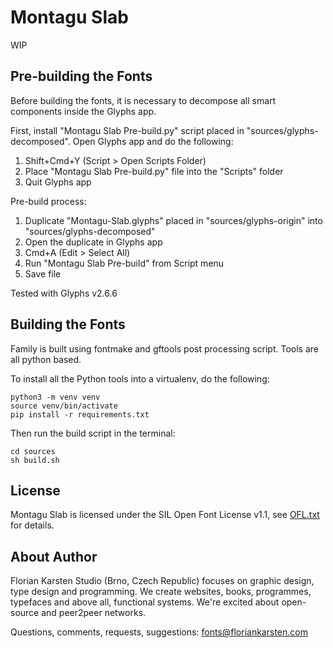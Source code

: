 # Montagu Slab

WIP

## Pre-building the Fonts

Before building the fonts, it is necessary to decompose all smart components inside the Glyphs app.

First, install "Montagu Slab Pre-build.py" script placed in "sources/glyphs-decomposed". Open Glyphs app and do the following:

1. Shift+Cmd+Y (Script > Open Scripts Folder)
2. Place "Montagu Slab Pre-build.py" file into the "Scripts" folder
3. Quit Glyphs app

Pre-build process:

1. Duplicate "Montagu-Slab.glyphs" placed in "sources/glyphs-origin" into "sources/glyphs-decomposed"
2. Open the duplicate in Glyphs app
3. Cmd+A (Edit > Select All)
4. Run "Montagu Slab Pre-build" from Script menu
5. Save file

Tested with Glyphs v2.6.6

## Building the Fonts

Family is built using fontmake and gftools post processing script. Tools are all python based.

To install all the Python tools into a virtualenv, do the following:

```
python3 -m venv venv
source venv/bin/activate
pip install -r requirements.txt
```

Then run the build script in the terminal:

```
cd sources
sh build.sh
```

## License

Montagu Slab is licensed under the SIL Open Font License v1.1, see [OFL.txt](OFL.txt) for details.

## About Author

Florian Karsten Studio (Brno, Czech Republic) focuses on graphic design, type design and programming. We create websites, books, programmes, typefaces and above all, functional systems. We're excited about open-source and peer2peer networks.

Questions, comments, requests, suggestions: fonts@floriankarsten.com